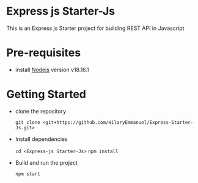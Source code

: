 # Express js Starter-Js
This is an Express js Starter project for building REST API in Javascript

# Pre-requisites
- install [Nodejs](https://nodejs.org/en/blog/release/v18.16.1) version v18.16.1

# Getting Started
- clone the repository

  ` git clone <git+https://github.com/HilaryEmmanuel/Express-Starter-Js.git> `

- Install dependencies
  
  ` cd <Express-js Starter-Js> `
  ` npm install `

- Build and run the project
  
  ` npm start  `